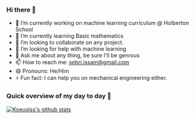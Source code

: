 ### Hi there 👋


- 🔭 I’m currently working on machine learning curriculum @ Holberton School
- 🌱 I’m currently learning Basic mathematics
- 👯 I’m looking to collaborate on any project.
- 🤔 I’m looking for help with machine learning
- 💬 Ask me about any thing, be sure I'll be genrous
- 📫 How to reach me: <sebri.issam@gmail.com>
- 😄 Pronouns: He/Him
- ⚡ Fun fact: I can help you on mechanical engineering either.

### Quick overview of my day to day :art:

[![KoeusIss's github stats](https://github-readme-stats.vercel.app/api?username=KoeusIss)](https://github.com/anuraghazra/github-readme-stats)
